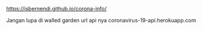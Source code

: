 
https://isbernendi.github.io/corona-info/

Jangan lupa di walled garden url api nya coronavirus-19-api.herokuapp.com
